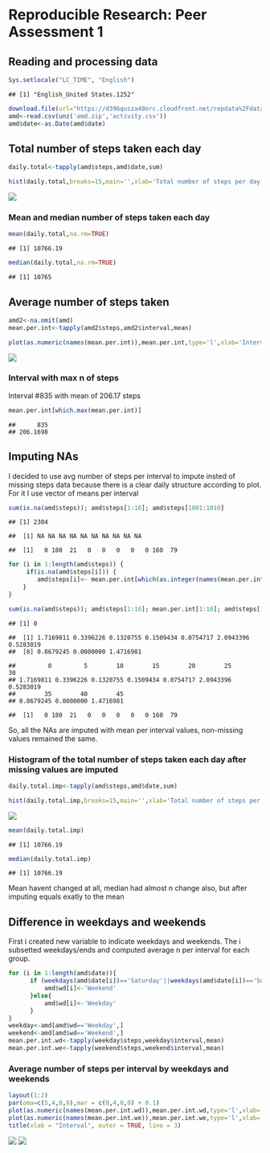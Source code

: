 # Reproducible Research: Peer Assessment 1
## Reading and processing data

```r
Sys.setlocale("LC_TIME", "English")
```

```
## [1] "English_United States.1252"
```

```r
download.file(url="https://d396qusza40orc.cloudfront.net/repdata%2Fdata%2Factivity.zip",destfile="amd.zip")
amd<-read.csv(unz('amd.zip','activity.csv'))
amd$date<-as.Date(amd$date)
```

## Total number of steps taken each day

```r
daily.total<-tapply(amd$steps,amd$date,sum)
```

```r
hist(daily.total,breaks=15,main='',xlab='Total number of steps per day')
```

![](repres1_files/figure-html/unnamed-chunk-3-1.png)<!-- -->

### Mean and median number of steps taken each day

```r
mean(daily.total,na.rm=TRUE)
```

```
## [1] 10766.19
```

```r
median(daily.total,na.rm=TRUE)
```

```
## [1] 10765
```
## Average number of steps taken

```r
amd2<-na.omit(amd)
mean.per.int<-tapply(amd2$steps,amd2$interval,mean)
```


```r
plot(as.numeric(names(mean.per.int)),mean.per.int,type='l',xlab='Interval',ylab='Number of steps')
```

![](repres1_files/figure-html/unnamed-chunk-6-1.png)<!-- -->

### Interval with max n of steps
Interval #835 with mean of 206.17 steps

```r
mean.per.int[which.max(mean.per.int)]
```

```
##      835 
## 206.1698
```

## Imputing NAs

I decided to use avg number of steps per interval to impute insted of missing steps data because there is a clear daily structure according to plot. For it I use vector of means per interval


```r
sum(is.na(amd$steps)); amd$steps[1:10]; amd$steps[1001:1010]
```

```
## [1] 2304
```

```
##  [1] NA NA NA NA NA NA NA NA NA NA
```

```
##  [1]   0 180  21   0   0   0   0   0 160  79
```

```r
for (i in 1:length(amd$steps)) {
     if(is.na(amd$steps[i])) {
        amd$steps[i]<- mean.per.int[which(as.integer(names(mean.per.int)) == amd$interval[i])]
    }
}

sum(is.na(amd$steps)); amd$steps[1:10]; mean.per.int[1:10]; amd$steps[1001:1010]
```

```
## [1] 0
```

```
##  [1] 1.7169811 0.3396226 0.1320755 0.1509434 0.0754717 2.0943396 0.5283019
##  [8] 0.8679245 0.0000000 1.4716981
```

```
##         0         5        10        15        20        25        30 
## 1.7169811 0.3396226 0.1320755 0.1509434 0.0754717 2.0943396 0.5283019 
##        35        40        45 
## 0.8679245 0.0000000 1.4716981
```

```
##  [1]   0 180  21   0   0   0   0   0 160  79
```
So, all the NAs are imputed with mean per interval values, non-missing values remained the same.

### Histogram of the total number of steps taken each day after missing values are imputed


```r
daily.total.imp<-tapply(amd$steps,amd$date,sum)
```

```r
hist(daily.total.imp,breaks=15,main='',xlab='Total number of steps per day')
```

![](repres1_files/figure-html/unnamed-chunk-10-1.png)<!-- -->

```r
mean(daily.total.imp)
```

```
## [1] 10766.19
```

```r
median(daily.total.imp)
```

```
## [1] 10766.19
```

Mean havent changed at all, median had almost n change also, but after imputing equals exatly to the mean

## Difference in weekdays and weekends

First i created new variable to indicate weekdays and weekends. The i subsetted weekdays/ends and computed average n per interval for each group.


```r
for (i in 1:length(amd$date)){
      if (weekdays(amd$date[i])=='Saturday'||weekdays(amd$date[i])=='Sunday') {
          amd$wd[i]<-'Weekend'
      }else{
          amd$wd[i]<-'Weekday'
      }
}
weekday<-amd[amd$wd=='Weekday',]
weekend<-amd[amd$wd=='Weekend',]
mean.per.int.wd<-tapply(weekday$steps,weekday$interval,mean)
mean.per.int.we<-tapply(weekend$steps,weekend$interval,mean)
```

### Average number of steps per interval by weekdays and weekends


```r
layout(1:2)
par(oma=c(5,4,0,0),mar = c(0,4,0,0) + 0.1)
plot(as.numeric(names(mean.per.int.wd)),mean.per.int.wd,type='l',xlab='',ylab='N by weekdays',main='',xaxt='n')
plot(as.numeric(names(mean.per.int.we)),mean.per.int.we,type='l',xlab='',ylab='N by weekends')
title(xlab = "Interval", outer = TRUE, line = 3)
```
![](repres1_files/figure-html/unnamed-chunk-14-1.png)<!-- -->
![](repres1_files/figure-html/unnamed-chunk-14-2.png)<!-- -->
